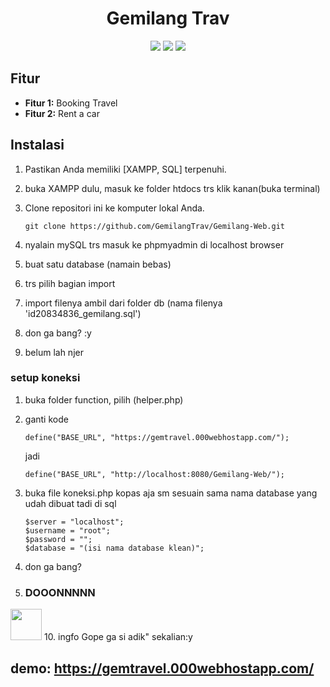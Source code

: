 <!-- Nama Proyek -->
<h1 align="center">Gemilang Trav</h1>

<!-- Deskripsi -->
<!-- <p align="center">
  Ini adalah proyek web yang dibuat untuk [deskripsi proyek Anda]. Tujuan utama proyek ini adalah [jelaskan tujuan utama proyek Anda].
</p> -->

<!-- Tampilan Badge -->
<p align="center">
  <img src="https://img.shields.io/badge/version-v1.0-blue">
  <img src="https://img.shields.io/badge/license-MIT-green">
  <img src="https://img.shields.io/badge/author-Kelompok%20delapan-orange">
</p>

<!-- Tampilan Screenshot/Gambar Proyek -->
<!-- <p align="center">
  <img src="screenshot.png" alt="Screenshot Proyek">
</p> -->

<!-- Fitur -->
## Fitur

- **Fitur 1:** Booking Travel
- **Fitur 2:** Rent a car


<!-- Instalasi -->
## Instalasi

1. Pastikan Anda memiliki [XAMPP, SQL] terpenuhi.
2. buka XAMPP dulu, masuk ke folder htdocs trs klik kanan(buka terminal)
3. Clone repositori ini ke komputer lokal Anda.

   ```shell
   git clone https://github.com/GemilangTrav/Gemilang-Web.git

4. nyalain mySQL trs masuk ke phpmyadmin di localhost browser
5. buat satu database (namain bebas)
6. trs pilih bagian import 
8. import filenya ambil dari folder db (nama filenya 'id20834836_gemilang.sql')
9. don ga bang? :y
10. belum lah njer

### setup koneksi

1. buka folder function, pilih (helper.php)
2. ganti kode 
    ```
    define("BASE_URL", "https://gemtravel.000webhostapp.com/");
    ```
    jadi

    ```shell
    define("BASE_URL", "http://localhost:8080/Gemilang-Web/");
    ```
3. buka file koneksi.php
    kopas aja sm sesuain sama nama database yang udah dibuat tadi di sql
    ```shell
    $server = "localhost";
	$username = "root";
	$password = "";
	$database = "(isi nama database klean)";
    ```

4. don ga bang?
5. ### DOOONNNNN 


<img src="https://media.giphy.com/media/VgCDAzcKvsR6OM0uWg/giphy.gif" width="50">
10. ingfo Gope ga si adik" sekalian:y



## demo: https://gemtravel.000webhostapp.com/
